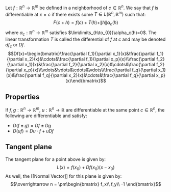 Let $f:\mathbb{R}^n\to \mathbb{R}^m$ be defined in a neighborhood of $c\in\mathbb{R}^{n}$. We say that $f$ is differentiable at $x=c$ if there exists some $T\in L(\mathbb{R}^n,\mathbb{R}^m)$ such that:
$$
F(c+h)=f(c)+T(h)+\| h \|\alpha_c(h)
$$
where $\alpha_c:\mathbb{R}^n\to\mathbb{R}^m$ satisfies $\lim\limits_{h\to_{0}}\alpha_c(h)=0$. The linear transformation $T$ is called the differential of $f$ at $c$ and may be denoted $df_c$ or $Df$.
$$Df(x)=\begin{bmatrix}\frac{\partial f_1}{\partial x_1}(x)&\frac{\partial f_1}{\partial x_2}(x)&\cdots&\frac{\partial f_1}{\partial x_p}(x)\\\frac{\partial f_2}{\partial x_1}(x)&\frac{\partial f_2}{\partial x_2}(x)&\cdots&\frac{\partial f_2}{\partial x_p}(x)\\\vdots&\vdots&\cdots&\vdots\\\frac{\partial f_q}{\partial x_1}(x)&\frac{\partial f_q}{\partial x_2}(x)&\cdots&\frac{\partial f_q}{\partial x_p}(x)\end{bmatrix}$$
## Properties
If $f,g:\mathbb{R}^n\to\mathbb{R}^m$, $u:\mathbb{R}^n\to\mathbb{R}$ are differentiable at the same point $c\in\mathbb{R}^n$, the following are differentiable and satisfy:
- $D(f\pm g)=Df\pm Dg$ 
- $D(uf)=Du\cdot f+uDf$
## Tangent plane
The tangent plane for a point above is given by: 
$$ L( x)= f( x_0)+D f( x_0)( x- x_0)$$
As well, the [[Normal Vector]] for this plane is given by:
$$\overrightarrow n = \pm\begin{bmatrix} f_x\\ f_y\\ -1 \end{bmatrix}$$